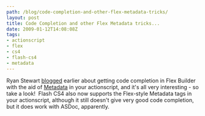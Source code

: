 ```yaml
---
path: /blog/code-completion-and-other-flex-metadata-tricks/
layout: post
title: Code Completion and other Flex Metadata tricks...
date: 2009-01-12T14:08:08Z
tags:
- actionscript
- flex
- cs4
- flash-cs4
- metadata
---
```


Ryan Stewart <a href="http://blog.digitalbackcountry.com/2009/01/getting-code-completion-on-custom-events-in-flex-with-the-event-metadata-tag/" target="_blank">blogged</a> earlier about getting code completion in Flex Builder with the aid of <a href="http://livedocs.adobe.com/flex/3/html/help.html?content=metadata_3.html" target="_blank">Metadata</a> in your actionscript, and it's all very interesting - so take a look!  Flash CS4 also now supports the Flex-style Metadata tags in your actionscript, although it still doesn't give very good code completion, but it does work with ASDoc, apparently.